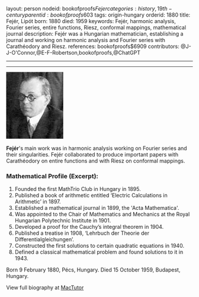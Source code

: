 layout: person
nodeid: bookofproofs$Fejer
categories: history,19th-century
parentid: bookofproofs$603
tags: origin-hungary
orderid: 1880
title: Fejér, Lipót
born: 1880
died: 1959
keywords: Fejér, harmonic analysis, Fourier series, entire functions, Riesz, conformal mappings, mathematical journal
description: Fejér was a Hungarian mathematician, establishing a journal and working on harmonic analysis and Fourier series with Carathéodory and Riesz.
references: bookofproofs$6909
contributors: @J-J-O'Connor,@E-F-Robertson,bookofproofs,@ChatGPT

---



---

![Fejer.jpg](https://github.com/bookofproofs/bookofproofs.github.io/blob/main/_sources/_assets/images/portraits/Fejer.jpg?raw=true)

**Fejér**'s main work was in harmonic analysis working on Fourier series and their singularities. Fejér collaborated to produce important papers with Carathéodory on entire functions and with Riesz on conformal mappings.

### Mathematical Profile (Excerpt):
1. Founded the first MathTrio Club in Hungary in 1895. 
2. Published a book of arithmetic entitled ‘Electric Calculations in Arithmetic’ in 1897. 
3. Established a mathematical journal in 1899, the 'Acta Mathematica'.
4. Was appointed to the Chair of Mathematics and Mechanics at the Royal Hungarian Polytechnic Institute in 1901. 
5. Developed a proof for the Cauchy’s integral theorem in 1904.
6. Published a treatise in 1908, ‘Lehrbuch der Theorie der Differentialgleichungen’.
7. Constructed the first solutions to certain quadratic equations in 1940. 
8. Defined a classical mathematical problem and found solutions to it in 1943.

Born 9 February 1880, Pécs, Hungary. Died 15 October 1959, Budapest, Hungary.

View full biography at [MacTutor](https://mathshistory.st-andrews.ac.uk/Biographies/Fejer/)

